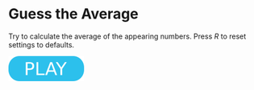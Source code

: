 # Guess the Average

Try to calculate the average of the appearing numbers. Press _R_ to reset settings to defaults.

[![button](play.png)](gta.html)
